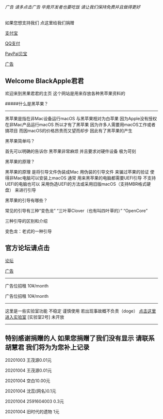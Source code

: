 ###### 广告 请多点击广告 毕竟开发者也要吃饭 请让我们保持免费并且做得更好

如果您想支持我们 点这里给我们捐赠

[支付宝](https://img.wenhairu.com/image/a9a226b9-2f2e-489a-95ed-3018b335de01.Ckdwh)

[QQ支付](https://img.wenhairu.com/image/CBzgn)

[PayPal贝宝](paypal.me/huhuijun20040102)

[广告](https://img.wenhairu.com/image/fhxkN)

## Welcome BlackApple君君

欢迎来到黑果君君的主页 这个网站是用来存放各种黑苹果资料的

#####什么是黑苹果？

******

黑苹果是指在非Mac设备运行macOS 与黑苹果相对为白苹果 
因为Apple没有授权在非Mac产品运行macOS
所以才有了黑苹果 因为许多人需要用macOS工作或者搞项目
而因macOS的价格昂贵而又望而却步 因此有了黑苹果的产生

黑苹果简单吗？

首先可以明确的告诉你 黑苹果非常麻烦 并且要求对硬件设备
极为苛刻

黑苹果的原理？

黑苹果的原理 是将引导文件伪装成Mac 用伪装的引导文件
来骗过苹果的验证 使得非Mac电脑可以安装上macOS 通常
用来黑苹果的电脑都需要UEFI引导 不支持UEFI的电脑也可以
采用伪造UEFI的方法或采用旧版macOS（支持MBR格式硬盘）
来进行引导

黑苹果的引导有哪些？

常见的引导有三种“变色龙” “三叶草Clover（也有叫四叶草的）”
“OpenCore” 

三种引导的区别和介绍

变色龙：老式的一种引导 


## 官方论坛请点击
[论坛](https://bootloaderank.gitee.io/dead-second/Login.htm)

[广告](https://img.wenhairu.com/image/fhxkN)

*****

广告位招租 10¥/month

广告位招租 10¥/month

*****
这里是一些实验室功能 不稳定 谨慎使用 若出现事故概不负责（doge）
[点击这里进入实验室](https://www.apple.com.cn/shop/buy-iphone/iphone-11)
[实验室2号] 未开放
**********

## 特别感谢捐赠的人 如果您捐赠了我们没有显示 请联系胡慧君 我们将为为您补上记录

20201003 王茂源0.01元

20201004 王茂源0.01元

20201004 空白10.00元

20201004 沈蕊(网名)0.1元

20201004 2591604003 0.3元

20201004 旧时代的遗物 1元
